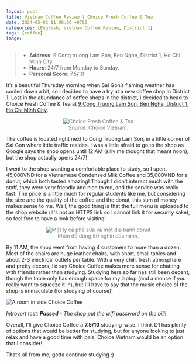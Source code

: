 ```yaml
---
layout: post
title: Vietnam Coffee Review | Choice Fresh Coffee & Tea
date: 2024-05-02 11:00:00 +0700
categories: [English, Vietnam Coffee Review, District 1]
tags: [coffee]
image:
---
```


> - **Address**: 9 Cong truong Lam Son, Ben Nghe, District 1, Ho Chi Minh City.
> - **Hours**: 24/7 from Monday to Sunday.
> - **Personal Score**: 7.5/10

It’s a beautiful Thursday morning when Sai Gon’s flaming weather has cooled down a bit, so I decided to have a try at a new coffee shop in District 1. Lost in the abundance of coffee shops in the district, I decided to head to Choice Fresh Coffee & Tea at [9 Cong Truong Lam Son, Ben Nghe, District 1, Ho Chi Minh City](https://goo.gl/maps/nFMi1oyRQGdtVMCv7).

<figure style="color: #787E84; text-align:center;">
  <img src="https://i.postimg.cc/c4GzL9Xn/image.png" alt="Choice Fresh Coffee & Tea"/>
  <figcaption>Source: Choice Vietnam.</figcaption>
</figure>

The coffee is located right next to Cong Truong Lam Son, in a little corner of Sai Gon where little traffic resides. I was a little afraid to go to the shop as Google says the shop opens until 12 AM (silly me thought that meant noon), but the shop actually opens 24/7!

I went to the shop wanting a comfortable place to study, so I spent 45,000VND for a Vietnamese Condensed Milk Coffee and 35,000VND for a donut, which both tasted amazing! Though I didn’t interact much with the staff, they were very friendly and nice to me, and the service was really fast. The price is a little much for regular students like me, but considering the size and the quality of the coffee and the donut, this sum of money makes sense to me. Well, the good thing is that the full menu is uploaded to the shop website (it's not an HTTPS link so I cannot link it for security sake), so feel free to have a look before visiting!

<figure style="color: #787E84; text-align:center;">
  <img src="https://i.postimg.cc/pL3f62Yg/IMG-4615-min.jpg" alt="Một ly cà phê sữa và một đĩa bánh donut"/>
  <figcaption>Phần đồ dùng 80 nghìn của mình.</figcaption>
</figure>

By 11 AM, the shop went from having 4 customers to more than a dozen. Most of the chairs are huge leather chairs, with short, small tables and about 2-3 electrical outlets per table. With a very chill, fresh atmosphere and pretty decors, I’d say Choice Coffee makes more sense for chatting with friends rather than studying. Studying here so far has still been decent, though the table only has enough space for my laptop (and a mouse if you really want to squeeze it in), but I’ll have to say that the music choice of the shop is immaculate (for studying of course)!

![A room in side Choice Coffee](https://i.postimg.cc/2SdkPG4r/IMG-4618-min.jpg)

_Introvert test: **Passed** - The shop put the wifi password on the bill!_

Overall, I’ll give Choice Coffee a **7.5/10** studying-wise. I think D1 has plenty of options that would be better for studying, but for anyone looking to just relax and have a good time with pals, Choice Vietnam would be an option that I consider!

That’s all from me, gotta continue studying :)

